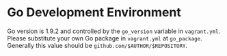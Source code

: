 # Go Development Environment

Go version is 1.9.2 and controlled by the `go_version` variable in `vagrant.yml`. Please substitute your own Go package
in `vagrant.yml` at `go_package`. Generally this value should be `github.com/$AUTHOR/$REPOSITORY`.
